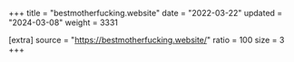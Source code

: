 +++
title = "bestmotherfucking.website"
date = "2022-03-22"
updated = "2024-03-08"
weight = 3331

[extra]
source = "https://bestmotherfucking.website/"
ratio = 100
size = 3
+++
